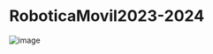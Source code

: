 # RoboticaMovil2023-2024



![image](https://github.com/cescarcena2021/RoboticaMovil2023-2024/assets/102520602/9c9a3ac7-7909-4365-8943-71ead89bbba2)
